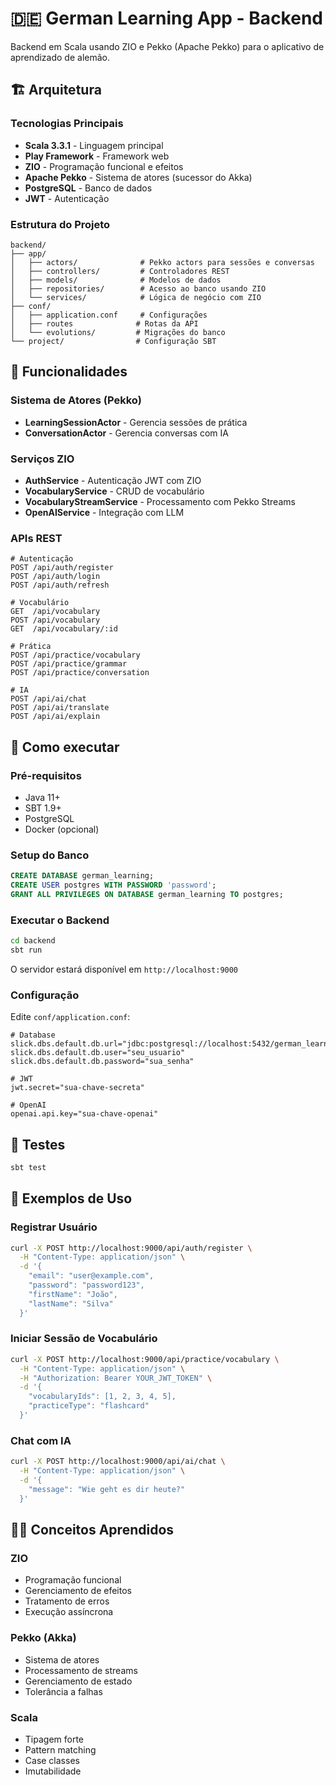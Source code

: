 # 🇩🇪 German Learning App - Backend

Backend em Scala usando ZIO e Pekko (Apache Pekko) para o aplicativo de aprendizado de alemão.

## 🏗️ Arquitetura

### Tecnologias Principais

- **Scala 3.3.1** - Linguagem principal
- **Play Framework** - Framework web
- **ZIO** - Programação funcional e efeitos
- **Apache Pekko** - Sistema de atores (sucessor do Akka)
- **PostgreSQL** - Banco de dados
- **JWT** - Autenticação

### Estrutura do Projeto

```
backend/
├── app/
│   ├── actors/              # Pekko actors para sessões e conversas
│   ├── controllers/         # Controladores REST
│   ├── models/              # Modelos de dados
│   ├── repositories/        # Acesso ao banco usando ZIO
│   └── services/            # Lógica de negócio com ZIO
├── conf/
│   ├── application.conf     # Configurações
│   ├── routes              # Rotas da API
│   └── evolutions/         # Migrações do banco
└── project/                # Configuração SBT
```

## 🎯 Funcionalidades

### Sistema de Atores (Pekko)

- **LearningSessionActor** - Gerencia sessões de prática
- **ConversationActor** - Gerencia conversas com IA

### Serviços ZIO

- **AuthService** - Autenticação JWT com ZIO
- **VocabularyService** - CRUD de vocabulário
- **VocabularyStreamService** - Processamento com Pekko Streams
- **OpenAIService** - Integração com LLM

### APIs REST

```
# Autenticação
POST /api/auth/register
POST /api/auth/login
POST /api/auth/refresh

# Vocabulário
GET  /api/vocabulary
POST /api/vocabulary
GET  /api/vocabulary/:id

# Prática
POST /api/practice/vocabulary
POST /api/practice/grammar
POST /api/practice/conversation

# IA
POST /api/ai/chat
POST /api/ai/translate
POST /api/ai/explain
```

## 🚀 Como executar

### Pré-requisitos

- Java 11+
- SBT 1.9+
- PostgreSQL
- Docker (opcional)

### Setup do Banco

```sql
CREATE DATABASE german_learning;
CREATE USER postgres WITH PASSWORD 'password';
GRANT ALL PRIVILEGES ON DATABASE german_learning TO postgres;
```

### Executar o Backend

```bash
cd backend
sbt run
```

O servidor estará disponível em `http://localhost:9000`

### Configuração

Edite `conf/application.conf`:

```hocon
# Database
slick.dbs.default.db.url="jdbc:postgresql://localhost:5432/german_learning"
slick.dbs.default.db.user="seu_usuario"
slick.dbs.default.db.password="sua_senha"

# JWT
jwt.secret="sua-chave-secreta"

# OpenAI
openai.api.key="sua-chave-openai"
```

## 🧪 Testes

```bash
sbt test
```

## 📝 Exemplos de Uso

### Registrar Usuário

```bash
curl -X POST http://localhost:9000/api/auth/register \
  -H "Content-Type: application/json" \
  -d '{
    "email": "user@example.com",
    "password": "password123",
    "firstName": "João",
    "lastName": "Silva"
  }'
```

### Iniciar Sessão de Vocabulário

```bash
curl -X POST http://localhost:9000/api/practice/vocabulary \
  -H "Content-Type: application/json" \
  -H "Authorization: Bearer YOUR_JWT_TOKEN" \
  -d '{
    "vocabularyIds": [1, 2, 3, 4, 5],
    "practiceType": "flashcard"
  }'
```

### Chat com IA

```bash
curl -X POST http://localhost:9000/api/ai/chat \
  -H "Content-Type: application/json" \
  -d '{
    "message": "Wie geht es dir heute?"
  }'
```

## 🏄‍♂️ Conceitos Aprendidos

### ZIO

- Programação funcional
- Gerenciamento de efeitos
- Tratamento de erros
- Execução assíncrona

### Pekko (Akka)

- Sistema de atores
- Processamento de streams
- Gerenciamento de estado
- Tolerância a falhas

### Scala

- Tipagem forte
- Pattern matching
- Case classes
- Imutabilidade
